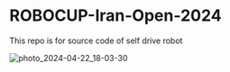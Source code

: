 # ROBOCUP-Iran-Open-2024

This repo is for source code of self drive robot

![photo_2024-04-22_18-03-30](https://github.com/amirhosein-abdolahi/ROBOCUP-Iran-Open-2024/assets/76676710/7ae6eb65-2904-4e2f-b76b-818c9d15d9b4)

